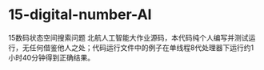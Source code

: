# 15-digital-number-AI
15数码状态空间搜索问题
北航人工智能大作业源码，本代码纯个人编写并测试运行，无任何借鉴他人之处；代码运行文件中的例子在单线程8代处理器下运行约1小时40分钟得到正确结果。
